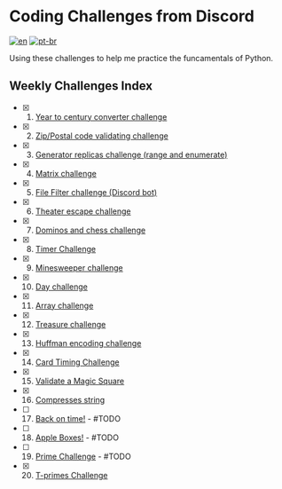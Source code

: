 # Coding Challenges from Discord
[![en](https://img.shields.io/badge/lang-en-red.svg)](README.md)
[![pt-br](https://img.shields.io/badge/lang-pt--br-green.svg)](README.pt-br.md)

Using these challenges to help me practice the funcamentals of Python.

## Weekly Challenges Index

- [x] 1. [Year to century converter challenge](weekly-challenges/chall-001)
- [x] 2. [Zip/Postal code validating challenge](weekly-challenges/chall-002)
- [x] 3. [Generator replicas challenge (range and enumerate)](weekly-challenges/chall-003)
- [x] 4. [Matrix challenge](weekly-challenges/chall-004)
- [x] 5. [File Filter challenge (Discord bot)](weekly-challenges/chall-005)
- [x] 6. [Theater escape challenge](weekly-challenges/chall-006)
- [x] 7. [Dominos and chess challenge](weekly-challenges/chall-007)
- [x] 8. [Timer Challenge](weekly-challenges/chall-008)
- [x] 9. [Minesweeper challenge](weekly-challenges/chall-009)
- [x] 10. [Day challenge](weekly-challenges/chall-010)
- [x] 11. [Array challenge](weekly-challenges/chall-011)
- [x] 12. [Treasure challenge](weekly-challenges/chall-012)
- [x] 13. [Huffman encoding challenge](weekly-challenges/chall-013)
- [x] 14. [Card Timing Challenge](weekly-challenges/chall-014)
- [x] 15. [Validate a Magic Square​](weekly-challenges/chall-015)
- [x] 16. [Compresses string](weekly-challenges/chall-016)
- [ ] 17. [Back on time!](weekly-challenges/chall-017) - #TODO
- [ ] 18. [Apple Boxes!](weekly-challenges/chall-018) - #TODO
- [ ] 19. [Prime Challenge](weekly-challenges/chall-019) - #TODO
- [x] 20. [T-primes Challenge](weekly-challenges/chall-020)
